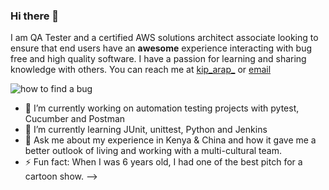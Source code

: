 ### Hi there 👋
I am QA Tester and a certified AWS solutions architect associate looking to ensure that end users have an __awesome__ experience interacting with bug free and high quality software. I have a passion for learning and sharing knowledge with others. You can reach me at [kip_arap_](https://twitter.com/kip_arap_) or [email](kemeikitur@gmail.com)

![how to find a bug](https://www.3tonsofcode.com/webz/image.axd?picture=%2F2013%2F08%2Fgh6vZ.png)

<!--
**kipkitur/kipkitur** is a ✨ _special_ ✨ repository because its `README.md` (this file) appears on your GitHub profile.

<!--Here are some ideas to get you started:-->

- 🔭 I’m currently working on automation testing projects with pytest, Cucumber and Postman
- 🌱 I’m currently learning JUnit, unittest, Python and Jenkins 
- 💬 Ask me about my experience in Kenya & China and how it gave me a better outlook of living and working with a multi-cultural team. 
- ⚡ Fun fact: When I was 6 years old, I had one of the best pitch for a cartoon show.
-->
